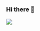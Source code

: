 ### Hi there 👋

<img src="https://github-readme-stats.vercel.app/api?username=kasheemlew&show_icons=true&hide_title=true"/>
